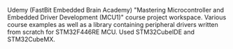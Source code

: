 Udemy (FastBit Embedded Brain Academy) "Mastering Microcontroller and Embedded Driver Development (MCU1)" course project workspace. Various course examples as well as a library containing peripheral drivers written from scratch for STM32F446RE MCU. Used STM32CubeIDE and STM32CubeMX.
